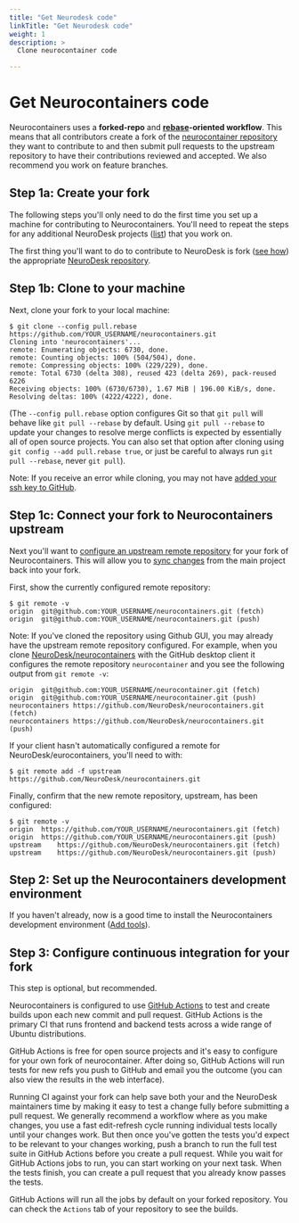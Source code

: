```yaml
---
title: "Get Neurodesk code"
linkTitle: "Get Neurodesk code"
weight: 1
description: >
  Clone neurocontainer code

---
```


# Get Neurocontainers code

Neurocontainers uses a **forked-repo** and **[rebase][gitbook-rebase]-oriented
workflow**. This means that all contributors create a fork of the [neurocontainer
repository][github-neurocontainers] they want to contribute to and then submit pull
requests to the upstream repository to have their contributions reviewed and
accepted. We also recommend you work on feature branches.

## Step 1a: Create your fork

The following steps you'll only need to do the first time you set up a machine
for contributing to Neurocontainers. You'll need to repeat the steps for
any additional NeuroDesk projects ([list][github-neurodesk]) that you work on.

The first thing you'll want to do to contribute to NeuroDesk is fork ([see
how][github-help-fork]) the appropriate [NeuroDesk repository][github-neurodesk].

## Step 1b: Clone to your machine

Next, clone your fork to your local machine:

```console
$ git clone --config pull.rebase https://github.com/YOUR_USERNAME/neurocontainers.git
Cloning into 'neurocontainers'...
remote: Enumerating objects: 6730, done.
remote: Counting objects: 100% (504/504), done.
remote: Compressing objects: 100% (229/229), done.
remote: Total 6730 (delta 308), reused 423 (delta 269), pack-reused 6226
Receiving objects: 100% (6730/6730), 1.67 MiB | 196.00 KiB/s, done.
Resolving deltas: 100% (4222/4222), done.
```

(The `--config pull.rebase` option configures Git so that `git pull`
will behave like `git pull --rebase` by default. Using
`git pull --rebase` to update your changes to resolve merge conflicts
is expected by essentially all of open source projects. You can also set that option after cloning using
`git config --add pull.rebase true`, or just be careful to always run
`git pull --rebase`, never `git pull`).

Note: If you receive an error while cloning, you may not have [added your ssh
key to GitHub][github-help-add-ssh-key].


## Step 1c: Connect your fork to Neurocontainers upstream

Next you'll want to [configure an upstream remote
repository][github-help-conf-remote] for your fork of Neurocontainers. This will allow
you to [sync changes][github-help-sync-fork] from the main project back into
your fork.

First, show the currently configured remote repository:

```console
$ git remote -v
origin  git@github.com:YOUR_USERNAME/neurocontainers.git (fetch)
origin  git@github.com:YOUR_USERNAME/neurocontainers.git (push)
```

Note: If you've cloned the repository using Github GUI, you may already
have the upstream remote repository configured. For example, when you clone
[NeuroDesk/neurocontainers][github-neurocontainers] with the GitHub desktop client it configures the remote repository `neurocontainer` and you see the following output from
`git remote -v`:

```console
origin  git@github.com:YOUR_USERNAME/neurocontainer.git (fetch)
origin  git@github.com:YOUR_USERNAME/neurocontainer.git (push)
neurocontainers	https://github.com/NeuroDesk/neurocontainers.git (fetch)
neurocontainers	https://github.com/NeuroDesk/neurocontainers.git (push)
```

If your client hasn't automatically configured a remote for NeuroDesk/eurocontainers, you'll need to with:

```console
$ git remote add -f upstream https://github.com/NeuroDesk/neurocontainers.git
```

Finally, confirm that the new remote repository, upstream, has been configured:

```console
$ git remote -v
origin	https://github.com/YOUR_USERNAME/neurocontainers.git (fetch)
origin	https://github.com/YOUR_USERNAME/neurocontainers.git (push)
upstream	https://github.com/NeuroDesk/neurocontainers.git (fetch)
upstream	https://github.com/NeuroDesk/neurocontainers.git (push)

```

## Step 2: Set up the Neurocontainers development environment

If you haven't already, now is a good time to install the Neurocontainers development environment
([Add tools][add-tools]). 

## Step 3: Configure continuous integration for your fork

This step is optional, but recommended.

Neurocontainers is configured to use [GitHub Actions][github-actions]
to test and create builds upon each new commit and pull request.
GitHub Actions is the primary CI that runs frontend and backend
tests across a wide range of Ubuntu distributions.

GitHub Actions is free for open source projects and it's easy to
configure for your own fork of neurocontainer. After doing so, GitHub Actions
will run tests for new refs you push to GitHub and email you the outcome
(you can also view the results in the web interface).

Running CI against your fork can help save both your and the
NeuroDesk maintainers time by making it easy to test a change fully before
submitting a pull request. We generally recommend a workflow where as
you make changes, you use a fast edit-refresh cycle running individual
tests locally until your changes work. But then once you've gotten
the tests you'd expect to be relevant to your changes working, push a
branch to run the full test suite in GitHub Actions before
you create a pull request. While you wait for GitHub Actions jobs
to run, you can start working on your next task. When the tests finish,
you can create a pull request that you already know passes the tests.

GitHub Actions will run all the jobs by default on your forked repository.
You can check the `Actions` tab of your repository to see the builds.

[gitbook-rebase]: https://git-scm.com/book/en/v2/Git-Branching-Rebasing
[github-help-add-ssh-key]: https://help.github.com/en/articles/adding-a-new-ssh-key-to-your-github-account
[github-help-conf-remote]: https://help.github.com/en/articles/configuring-a-remote-for-a-fork
[github-help-fork]: https://help.github.com/en/articles/fork-a-repo
[github-help-sync-fork]: https://help.github.com/en/articles/syncing-a-fork
[github-neurocontainers]: https://github.com/NeuroDesk/neurocontainers/
[github-neurodesk]: https://github.com/NeuroDesk/
[github-actions]: https://docs.github.com/en/actions
[add-tools]: https://www.neurodesk.org/developers/new_tools/add_tool/